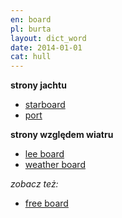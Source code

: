 ```yaml
---
en: board
pl: burta
layout: dict_word
date: 2014-01-01
cat: hull
---
```


**strony jachtu**

* [starboard](/dict/s/starboard/)
* [port](/dict/p/port/)

**strony względem wiatru**

* [lee board](/dict/l/lee-board/)
* [weather board](/dict/w/weather-board/)

*zobacz też:*

* [free board](/dict/f/free-board/)